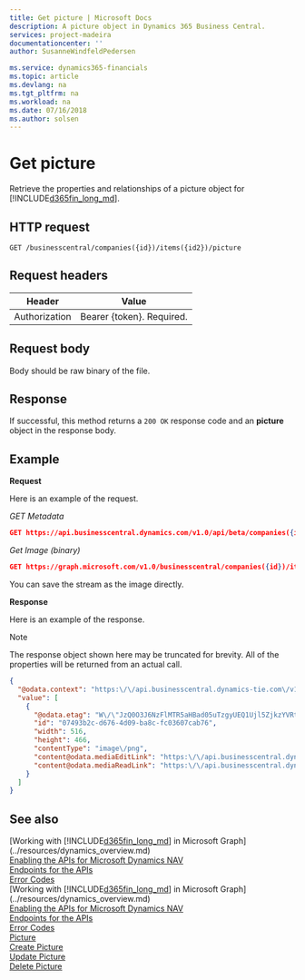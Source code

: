```yaml
---
title: Get picture | Microsoft Docs
description: A picture object in Dynamics 365 Business Central. 
services: project-madeira
documentationcenter: ''
author: SusanneWindfeldPedersen

ms.service: dynamics365-financials
ms.topic: article
ms.devlang: na
ms.tgt_pltfrm: na
ms.workload: na
ms.date: 07/16/2018
ms.author: solsen
---
```


# Get picture
Retrieve the properties and relationships of a picture object for [!INCLUDE[d365fin_long_md](../../includes/d365fin_long_md.md)].

## HTTP request
```
GET /businesscentral/companies({id})/items({id2})/picture
```

## Request headers
|Header|Value|
|------|-----|
|Authorization  |Bearer {token}. Required. |

## Request body
Body should be raw binary of the file.

## Response
If successful, this method returns a ```200 OK``` response code and an **picture** object in the response body.

## Example

**Request**

Here is an example of the request. 

*GET Metadata* 

```json
GET https://api.businesscentral.dynamics.com/v1.0/api/beta/companies({id})/items({id2})/picture
```
*Get Image (binary)*

```json
GET https://graph.microsoft.com/v1.0/businesscentral/companies({id})/items({id2})/picture({id2})/content
```

You can save the stream as the image directly.

**Response**

Here is an example of the response.

> [!NOTE]  
> The response object shown here may be truncated for brevity. All of the properties will be returned from an actual call.

```json
{
  "@odata.context": "https:\/\/api.businesscentral.dynamics-tie.com\/v1.0\/api\/beta\/$metadata#companies(29a080a9-8dde-4d41-bc50-b9aac6b1ee1b)\/items(07493b2c-d676-4d09-ba8c-fc03607cab76)\/picture",
  "value": [
    {
      "@odata.etag": "W\/\"JzQ0O3J6NzFlMTR5aHBad05uTzgyUEQ1Ujl5ZjkzYVRtM2pTRU1ZQXlNZlAwV3M9MTswMDsn\"",
      "id": "07493b2c-d676-4d09-ba8c-fc03607cab76",
      "width": 516,
      "height": 466,
      "contentType": "image\/png",
      "content@odata.mediaEditLink": "https:\/\/api.businesscentral.dynamics-tie.com\/v1.0\/api\/beta\/companies(29a080a9-8dde-4d41-bc50-b9aac6b1ee1b)\/items(07493b2c-d676-4d09-ba8c-fc03607cab76)\/picture(07493b2c-d676-4d09-ba8c-fc03607cab76)\/content",
      "content@odata.mediaReadLink": "https:\/\/api.businesscentral.dynamics-tie.com\/v1.0\/api\/beta\/companies(29a080a9-8dde-4d41-bc50-b9aac6b1ee1b)\/items(07493b2c-d676-4d09-ba8c-fc03607cab76)\/picture(07493b2c-d676-4d09-ba8c-fc03607cab76)\/content"
    }
  ]
}

```

## See also
[Working with [!INCLUDE[d365fin_long_md](../../includes/d365fin_long_md.md)] in Microsoft Graph](../resources/dynamics_overview.md)  
[Enabling the APIs for Microsoft Dynamics NAV](../../enabling-apis-for-dynamics-nav.md)  
[Endpoints for the APIs](../../endpoints-apis-for-dynamics.md)  
[Error Codes](../dynamics_error_codes.md)  
[Working with [!INCLUDE[d365fin_long_md](../../includes/d365fin_long_md.md)] in Microsoft Graph](../resources/dynamics_overview.md)  
[Enabling the APIs for Microsoft Dynamics NAV](../../enabling-apis-for-dynamics-nav.md)  
[Endpoints for the APIs](../../endpoints-apis-for-dynamics.md)  
[Error Codes](../dynamics_error_codes.md)  
[Picture](../resources/dynamics_picture.md)  
[Create Picture](dynamics_create_picture_.md)  
[Update Picture](dynamics_picture_update.md)  
[Delete Picture](dynamics_picture_delete.md)  
